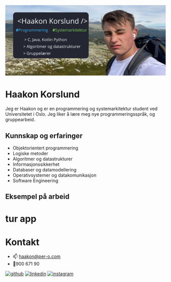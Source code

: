 ![programmering og systemarkitektur](https://github.com/haakonkorslund/haakonkorslund/blob/main/Banner.png)

# Haakon Korslund
Jeg er Haakon og er en programmering og systemarkitektur student ved Universitetet i Oslo.
Jeg liker å lære meg nye programmeringsspråk, og gruppearbeid.

## Kunnskap og erfaringer
* Objektorientert programmering
* Logiske metoder
* Algoritmer og datastrukturer
* Informasjonssikkerhet
* Databaser og datamodellering
* Operativsystemer og datakomunikasjon
* Software Engineering

## Eksempel på arbeid
# tur app



# Kontakt
- 📫 haakon@per-o.com
- 📱900 671 90


[<img src='https://cdn.jsdelivr.net/npm/simple-icons@3.0.1/icons/github.svg' alt='github' height='40'>](https://github.com/haakonkorslund)  [<img src='https://cdn.jsdelivr.net/npm/simple-icons@3.0.1/icons/linkedin.svg' alt='linkedin' height='40'>](https://www.linkedin.com/in/Haakon-korslund/)  [<img src='https://cdn.jsdelivr.net/npm/simple-icons@3.0.1/icons/instagram.svg' alt='instagram' height='40'>](https://www.instagram.com/haakonkorslund/)  






<!--
**haakonkorslund/haakonkorslund** is a ✨ _special_ ✨ repository because its `README.md` (this file) appears on your GitHub profile.

Here are some ideas to get you started:

- 🔭 I’m currently working on ...
- 🌱 I’m currently learning ...
- 👯 I’m looking to collaborate on ...
- 🤔 I’m looking for help with ...
- 💬 Ask me about ...
- 📫 How to reach me: ...
- 😄 Pronouns: ...
- ⚡ Fun fact: ...
-->
